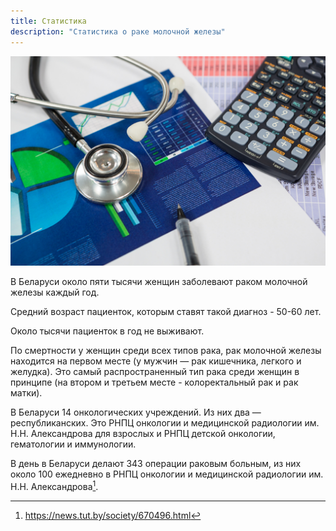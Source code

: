 ```yaml
---
title: Статистика
description: "Статистика о раке молочной железы"
---
```


![Статистика о раке молочной железы](./stethoscope-graph-chart-pen-and-calculator-K784PL8.jpg)

В Беларуси около пяти тысячи женщин заболевают раком молочной железы каждый год.

Средний возраст пациенток, которым ставят такой диагноз - 50-60 лет. 

Около тысячи пациенток в год не выживают.

По смертности у женщин среди всех типов рака, рак молочной железы находится на первом месте (у мужчин — рак кишечника, легкого и желудка). Это самый распространенный тип рака среди женщин в принципе (на втором и третьем месте - колоректальный рак и рак матки).

В Беларуси 14 онкологических учреждений. Из них два — республиканских. Это РНПЦ онкологии и медицинской радиологии им. Н.Н. Александрова для взрослых и РНПЦ детской онкологии, гематологии и иммунологии.

В день в Беларуси делают 343 операции раковым больным, из них около 100 ежедневно в РНПЦ онкологии и медицинской радиологии им. Н.Н. Александрова[^1].

[^1]: https://news.tut.by/society/670496.html







